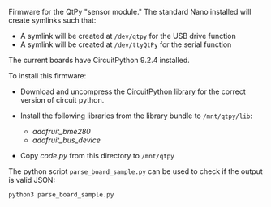 Firmware for the QtPy "sensor module."  The standard Nano installed will create symlinks such that:

* A symlink will be created at `/dev/qtpy` for the USB drive function
* A symlink will be created at `/dev/ttyQtPy` for the serial function

The current boards have CircuitPython 9.2.4 installed.

To install this firmware:

- Download and uncompress the [CircuitPython library](https://circuitpython.org/libraries) for the correct version of circuit python.
- Install the following libraries from the library bundle to `/mnt/qtpy/lib`:
    - *adafruit_bme280*
    - *adafruit_bus_device*

- Copy *code.py* from this directory to `/mnt/qtpy`

The python script `parse_board_sample.py` can be used to check if the output is valid JSON:

```sh
python3 parse_board_sample.py
```
